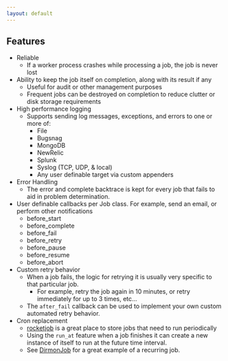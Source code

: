 ```yaml
---
layout: default
---
```


## Features

* Reliable
    * If a worker process crashes while processing a job, the job is never lost
* Ability to keep the job itself on completion, along with its result if any
    * Useful for audit or other management purposes
    * Frequent jobs can be destroyed on completion to reduce clutter or disk storage requirements
* High performance logging
    * Supports sending log messages, exceptions, and errors to one or more of:
        * File
        * Bugsnag
        * MongoDB
        * NewRelic
        * Splunk
        * Syslog (TCP, UDP, & local)
        * Any user definable target via custom appenders
* Error Handling
    * The error and complete backtrace is kept for every job that fails to aid in
      problem determination.
* User definable callbacks per Job class. For example, send an email, or perform other notifications
    * before_start
    * before_complete
    * before_fail
    * before_retry
    * before_pause
    * before_resume
    * before_abort
* Custom retry behavior
    * When a job fails, the logic for retrying it is usually very specific to that
      particular job.
        * For example, retry the job again in 10 minutes, or retry immediately
          for up to 3 times, etc...
    * The `after_fail` callback can be used to implement your own custom automated
      retry behavior.
* Cron replacement
    * [rocketjob][0] is a great place to store jobs that need to run periodically
    * Using the `run_at` feature when a job finishes it can create a new instance
      of itself to run at the future time interval.
    * See [DirmonJob](https://github.com/rocketjob/rocketjob/blob/master/lib/rocket_job/jobs/dirmon_job.rb) for a great example of a recurring job.

[0]: http://rocketjob.io
[1]: https://github.com/rocketjob/rocketjob_mission_control
